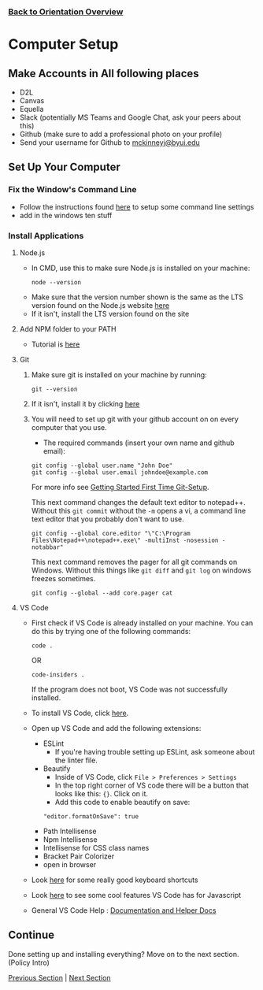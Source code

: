 ### [Back to Orientation Overview](./)

# Computer Setup

## Make Accounts in All following places

*   D2L
*   Canvas
*   Equella
*   Slack (potentially MS Teams and Google Chat, ask your peers about this)
*   Github (make sure to add a professional photo on your profile)
*   Send your username for Github to mckinneyj@byui.edu


## Set Up Your Computer

### Fix the Window's Command Line
*   Follow the instructions found [here](https://github.com/byuicampuscd/cmd-settings) to setup some command line settings
*   add in the  windows ten stuff

### Install Applications
1. Node.js
    * In CMD, use this to make sure Node.js is installed on your machine: 
        ```
        node --version
        ```
    *   Make sure that the version number shown is the same as the LTS version found on the Node.js website [here](https://nodejs.org/en/)
    * If it isn't, install the LTS version found on the site

2. Add NPM folder to your PATH
    *   Tutorial is [here](https://docs.google.com/a/byui.edu/document/d/1g1SZvtLB56bxmMxzY-TIhVmaEgHKbnGrdxfiZpJ427c/edit?usp=sharing)

3. Git
    1. Make sure git is installed on your machine by running: 
        ```
        git --version
        ```
    2. If it isn't, install it by clicking [here](https://git-scm.com/download/win)

    3. You will need to set up git with your github account on on every computer that you use. 
        * The required commands (insert your own name and github email): 
       
        ```
        git config --global user.name "John Doe"
        git config --global user.email johndoe@example.com
        ```
        For more info see [Getting Started First Time Git-Setup](https://git-scm.com/book/en/v2/Getting-Started-First-Time-Git-Setup). 

        This next command changes the default text editor to notepad++. Without this `git commit` without the `-m` opens a vi, a command line text editor that you probably don't want to use.
            
        ```
        git config --global core.editor "\"C:\Program Files\Notepad++\notepad++.exe\" -multiInst -nosession -notabbar"
        ```

        This next command removes the pager for all git commands on Windows. Without this things like `git diff` and `git log` on windows freezes sometimes.
        
        ```
        git config --global --add core.pager cat
        ```

4. VS Code
    * First check if VS Code is already installed on your machine. You can do this by trying one of the following commands:
        ```
        code .
        ```
        OR
        ```
        code-insiders .
        ```
        If the program does not boot, VS Code was not successfully installed.

    * To install VS Code, click [here](https://go.microsoft.com/fwlink/?LinkID=534107).
    * Open up VS Code and add the following extensions: 
        * ESLint
            * If you're having trouble setting up ESLint, ask someone about the linter file. 
        * Beautify
            * Inside of VS Code, click `File > Preferences > Settings`
            * In the top right corner of VS code there will be a button that looks like this: `{}`. Click on it.
            * Add this code to enable beautify on save:
            ```
            "editor.formatOnSave": true
            ```
        * Path Intellisense
        * Npm Intellisense
        * Intellisense for CSS class names
        * Bracket Pair Colorizer
        * open in browser
    * Look [here](https://code.visualstudio.com/docs/editor/codebasics) for some really good keyboard shortcuts
    * Look [here](https://code.visualstudio.com/docs/languages/javascript) to see some cool features VS Code has for Javascript
    * General VS Code Help : [Documentation and Helper Docs](https://code.visualstudio.com/docs)

## Continue
Done setting up and installing everything? Move on to the next section. (Policy Intro)

[Previous Section](./) | [Next Section](./2.%20policyIntro.md)


